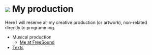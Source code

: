 # ![](https://win98icons.alexmeub.com/icons/png/directory_closed-3.png)&nbsp;My production
Here I will reserve all my creative production (or artwork), non-related directly to programming.

* Musical production
  * [Me at FreeSound](https://freesound.org/people/Diicorp95/)
* [Texts](https://github.com/Diicorp95/Diicorp95/blob/main/production/text/README.md)
